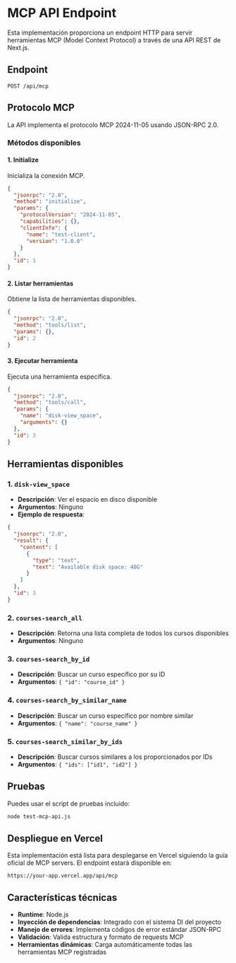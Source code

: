 # MCP API Endpoint

Esta implementación proporciona un endpoint HTTP para servir herramientas MCP (Model Context Protocol) a través de una API REST de Next.js.

## Endpoint

```
POST /api/mcp
```

## Protocolo MCP

La API implementa el protocolo MCP 2024-11-05 usando JSON-RPC 2.0.

### Métodos disponibles

#### 1. Initialize
Inicializa la conexión MCP.

```json
{
  "jsonrpc": "2.0",
  "method": "initialize",
  "params": {
    "protocolVersion": "2024-11-05",
    "capabilities": {},
    "clientInfo": {
      "name": "test-client",
      "version": "1.0.0"
    }
  },
  "id": 1
}
```

#### 2. Listar herramientas
Obtiene la lista de herramientas disponibles.

```json
{
  "jsonrpc": "2.0",
  "method": "tools/list",
  "params": {},
  "id": 2
}
```

#### 3. Ejecutar herramienta
Ejecuta una herramienta específica.

```json
{
  "jsonrpc": "2.0",
  "method": "tools/call",
  "params": {
    "name": "disk-view_space",
    "arguments": {}
  },
  "id": 3
}
```

## Herramientas disponibles

### 1. `disk-view_space`
- **Descripción**: Ver el espacio en disco disponible
- **Argumentos**: Ninguno
- **Ejemplo de respuesta**: 
```json
{
  "jsonrpc": "2.0",
  "result": {
    "content": [
      {
        "type": "text",
        "text": "Available disk space: 48G"
      }
    ]
  },
  "id": 3
}
```

### 2. `courses-search_all`
- **Descripción**: Retorna una lista completa de todos los cursos disponibles
- **Argumentos**: Ninguno

### 3. `courses-search_by_id`
- **Descripción**: Buscar un curso específico por su ID
- **Argumentos**: `{ "id": "course_id" }`

### 4. `courses-search_by_similar_name`
- **Descripción**: Buscar un curso específico por nombre similar
- **Argumentos**: `{ "name": "course_name" }`

### 5. `courses-search_similar_by_ids`
- **Descripción**: Buscar cursos similares a los proporcionados por IDs
- **Argumentos**: `{ "ids": ["id1", "id2"] }`

## Pruebas

Puedes usar el script de pruebas incluido:

```bash
node test-mcp-api.js
```

## Despliegue en Vercel

Esta implementación está lista para desplegarse en Vercel siguiendo la guía oficial de MCP servers. El endpoint estará disponible en:

```
https://your-app.vercel.app/api/mcp
```

## Características técnicas

- **Runtime**: Node.js
- **Inyección de dependencias**: Integrado con el sistema DI del proyecto
- **Manejo de errores**: Implementa códigos de error estándar JSON-RPC
- **Validación**: Valida estructura y formato de requests MCP
- **Herramientas dinámicas**: Carga automáticamente todas las herramientas MCP registradas
